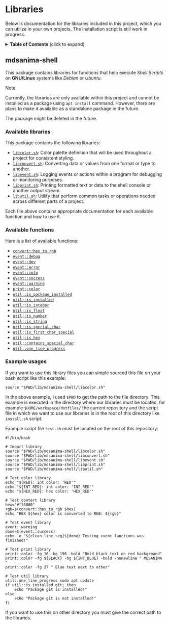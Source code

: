 # Libraries

Below is documentation for the libraries included in this project, which you can
utilize in your own projects. The installation script is still work in progress.

<details>
<summary><strong>Table of Contents</strong> (click to expand)</summary>

- [Libraries](#libraries)
  - [mdsanima-shell](#mdsanima-shell)
    - [Available libraries](#available-libraries)
    - [Available functions](#available-functions)
    - [Example usages](#example-usages)

</details>

## mdsanima-shell

This package contains libraries for functions that help execute _Shell Scripts_
on **GNU/Linux** systems like _Debian_ or _Ubuntu_.

> [!NOTE]
>
> Currently, the libraries are only available within this project and cannot be
> installed as a package using `apt install` command. However, there are plans
> to make it available as a standalone package in the future.

The package might be deleted in the future.

### Available libraries

This package contains the following libraries:

- [`libcolor.sh`](./mdsanima-shell/libcolor.sh): Color palette definition that
  will be used throughout a project for consistent styling.
- [`libconvert.sh`](./mdsanima-shell/libconvert.sh): Converting data or values
  from one format or type to another.
- [`libevent.sh`](./mdsanima-shell/libevent.sh): Logging events or actions
  within a program for debugging or monitoring purposes.
- [`libprint.sh`](./mdsanima-shell/libprint.sh): Printing formatted text or data
  to the shell console or another output stream.
- [`libutil.sh`](./mdsanima-shell/libutil.sh): Utility that perform common tasks
  or operations needed across different parts of a project.

Each file above contains appropriate documentation for each available function
and how to use it.

### Available functions

Here is a list of available functions:

- [`convert::hex_to_rgb`](./mdsanima-shell/libconvert.sh#L17)
- [`event::debug`](./mdsanima-shell/libevent.sh#L6)
- [`event::dev`](./mdsanima-shell/libevent.sh#L10)
- [`event::error`](./mdsanima-shell/libevent.sh#L14)
- [`event::info`](./mdsanima-shell/libevent.sh#L18)
- [`event::success`](./mdsanima-shell/libevent.sh#L22)
- [`event::warning`](./mdsanima-shell/libevent.sh#L26)
- [`print::color`](./mdsanima-shell/libprint.sh#L26)
- [`util::is_package_installed`](./mdsanima-shell/libutil.sh#L8)
- [`util::is_installed`](./mdsanima-shell/libutil.sh#L20)
- [`util::is_integer`](./mdsanima-shell/libutil.sh#L25)
- [`util::is_float`](./mdsanima-shell/libutil.sh#L36)
- [`util::is_number`](./mdsanima-shell/libutil.sh#L47)
- [`util::is_string`](./mdsanima-shell/libutil.sh#L58)
- [`util::is_special_char`](./mdsanima-shell/libutil.sh#L69)
- [`util::is_first_char_special`](./mdsanima-shell/libutil.sh#L81)
- [`util::is_hex`](./mdsanima-shell/libutil.sh#L93)
- [`util::contains_special_char`](./mdsanima-shell/libutil.sh#L104)
- [`util::one_line_progress`](./mdsanima-shell/libutil.sh#L115)

### Example usages

If you want to use this library files you can simple sourced this file on your
bash script like this example:

```shell
source "$PWD/lib/mdsanima-shell/libcolor.sh"
```

In the above example, I used `$PWD` to get the path to the file directory. This
example is executed in the directory where our libraries must be located, for
example `$HOME/workspace/dotfiles/` the current repository and the script file
in which we want to use our libraries is in the root of this directory like
`install.sh` script.

Example script file `test.sh` must be located on the root of this repository:

```shell
#!/bin/bash

# Import library
source "$PWD/lib/mdsanima-shell/libcolor.sh"
source "$PWD/lib/mdsanima-shell/libconvert.sh"
source "$PWD/lib/mdsanima-shell/libevent.sh"
source "$PWD/lib/mdsanima-shell/libprint.sh"
source "$PWD/lib/mdsanima-shell/libutil.sh"

# Test color library
echo "${RED}: int color: 'RED'"
echo "${INT_RED}: int color: 'INT_RED'"
echo "${HEX_RED}: hex color: 'HEX_RED'"

# Test contert library
hex="#ff0000"
rgb=$(convert::hex_to_rgb $hex)
echo "HEX ${hex} color is converted to RGB: ${rgb}"

# Test event library
event::warning
done=$(event::success)
echo -e "${clean_line_seq}${done} Testing event functions was finished!"

# Test print library
print::color -fg 16 -bg 196 -bold "Bold black text on red background"
print::color -fg ${BLACK} -bg ${INT_BLUE} -bold -nonewline " MDSANIMA "
print::color -fg 27 " Blue text next to other"

# Test util library
util::one_line_progress sudo apt update
if util::is_installed git; then
    echo "Package git is installed!"
else
    echo "Package git is not installed!"
fi
```

If you want to use this on other directory you must give the correct path to the
libraries.
